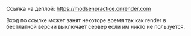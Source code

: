Ссылка на деплой: https://modsenpractice.onrender.com

Вход по ссылке может занят некоторе время так как render в бесплатной версии выключает сервер если им никто не пользуется.
